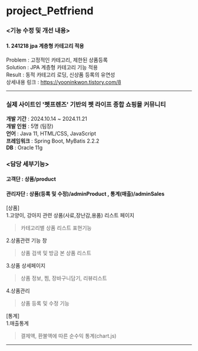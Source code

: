 # project_Petfriend


### <기능 수정 및 개선 내용>
#### 1. 241218 jpa 계층형 카테고리 적용    
Problem : 고정적인 카테고리, 제한된 상품등록    
Solution : JPA 계층형 카테고리 기능 적용    
Result : 동적 카테고리 로딩, 신상품 등록의 유연성    
상세내용 링크 : https://yooninkwon.tistory.com/8    


---

### 실제 사이트인 '펫프렌즈' 기반의 펫 라이프 종합 쇼핑몰 커뮤니티   
****개발 기간**** : 2024.10.14 ~ 2024.11.21     
****개발 인원**** : 5명 (팀장)   
****언어**** : Java 11, HTML/CSS, JavaScript   
****프레임워크**** : Spring Boot, MyBatis 2.2.2   
****DB**** : Oracle 11g




### <담당 세부기능>
#### 고객단 : 상품/product  
#### 관리자단 : 상품(등록 및 수정)/adminProduct , 통계(매출)/adminSales

[상품]   
1.고양이, 강아지 관련 상품(사료,장난감,용품) 리스트 페이지
> 카테고리별 상품 리스트 표현기능   

2.상품관련 기능 창
> 상품 검색 및 방금 본 상품 리스트

3.상품 상세페이지
> 상품 정보, 찜, 장바구니담기, 리뷰리스트

4.상품관리
> 상품 등록 및 수정 기능

[통계]   
1.매출통계
> 결제액, 환불액에 따른 순수익 통계(chart.js)

---


 
